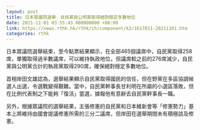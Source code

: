 ```yaml
---
layout: post
title: 日本眾議院選舉　自民黨與公明黨取得絕對穩定多數地位
date: 2021-11-01 03:55:43.000000000 +08:00
link: https://news.rthk.hk/rthk/ch/component/k2/1617811-20211101.htm
categories: rthk
---
```


日本眾議院選舉結束，至今點票結果顯示，在全部465個議席中，自民黨取得258席，單獨取得過半數議席，可以維持執政地位，但議席較之前的276席減少，自民黨與公明黨合計的執政黨取得290席，確保絕對穩定多數地位。

首相岸田文雄認為，選舉結果顯示自民黨取得國民的信任，但在野黨在多區協調候選人出選，令選戰變得艱難。當中，自民黨幹事長甘利明在所屬的小選區落敗，但在比例代表制之下能夠「復活」當選，據報他有意辭去自民黨幹事長一職。

另外，根據眾議院的選舉結果，主張修憲的自民黨和日本維新會等「修憲勢力」基本上將維持由國會提議修憲所需的三分二議席，但岸田在選舉期間未有積極談及修憲。
